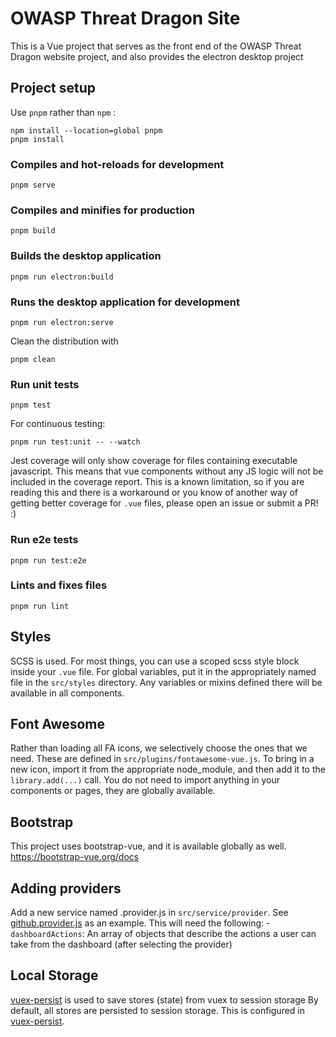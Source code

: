 # OWASP Threat Dragon Site
This is a Vue project that serves as the front end of the OWASP Threat Dragon website project,
and also provides the electron desktop project

## Project setup
Use `pnpm` rather than `npm` :

```
npm install --location=global pnpm
pnpm install
```

### Compiles and hot-reloads for development
```
pnpm serve
```

### Compiles and minifies for production
```
pnpm build
```

### Builds the desktop application
```
pnpm run electron:build
```

### Runs the desktop application for development
```
pnpm run electron:serve
```

Clean the distribution with
```
pnpm clean
```

### Run unit tests
```
pnpm test
```
For continuous testing:
```
pnpm run test:unit -- --watch
```
Jest coverage will only show coverage for files containing executable javascript.
This means that vue components without any JS logic will not be included in the coverage report.
This is a known limitation, so if you are reading this and there is a workaround
or you know of another way of getting better coverage for `.vue` files, please open an issue or submit a PR! :)

### Run e2e tests
```
pnpm run test:e2e
```

### Lints and fixes files
```
pnpm run lint
```

## Styles
SCSS is used.  For most things, you can use a scoped scss style block inside your `.vue` file.
For global variables, put it in the appropriately named file in the `src/styles` directory.
Any variables or mixins defined there will be available in all components.

## Font Awesome
Rather than loading all FA icons, we selectively choose the ones that we need.
These are defined in `src/plugins/fontawesome-vue.js`.
To bring in a new icon, import it from the appropriate node_module, and then add it to the `library.add(...)` call.
You do not need to import anything in your components or pages, they are globally available.

## Bootstrap
This project uses bootstrap-vue, and it is available globally as well.
https://bootstrap-vue.org/docs

## Adding providers
Add a new service named <provider>.provider.js in `src/service/provider`.
See [github.provider.js](src/service/provider/github.provider.js) as an example.
This will need the following:
    - `dashboardActions`: An array of objects that describe the actions a user can take from the dashboard (after selecting the provider)

## Local Storage
[vuex-persist](https://github.com/championswimmer/vuex-persist) is used to save stores (state) from vuex to session storage
By default, all stores are persisted to session storage.
This is configured in [vuex-persist](src/plugins/vuex-persist.js).
